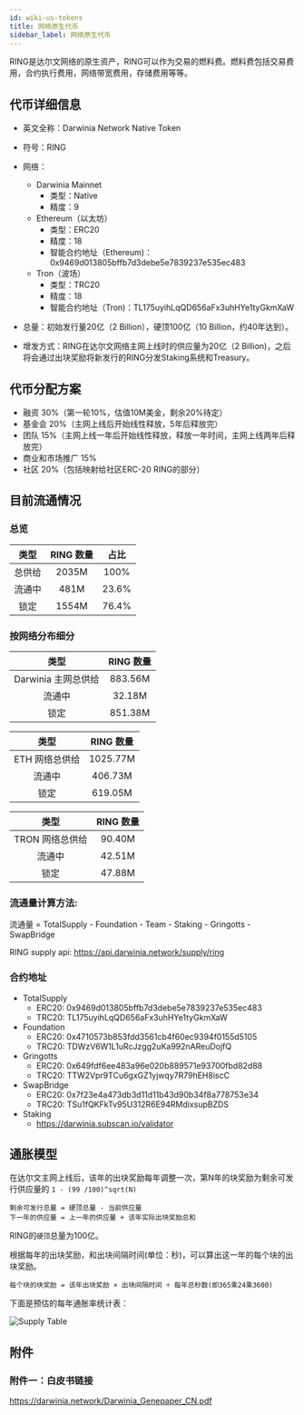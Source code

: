 ```yaml
---
id: wiki-us-tokens
title: 网络原生代币
sidebar_label: 网络原生代币
---
```


RING是达尔文网络的原生资产，RING可以作为交易的燃料费。燃料费包括交易费用，合约执行费用，网络带宽费用，存储费用等等。

## 代币详细信息

- 英文全称：Darwinia Network Native Token
- 符号：RING
- 网络：
  - Darwinia Mainnet
    - 类型：Native
    - 精度：9
  - Ethereum（以太坊）
    - 类型：ERC20
    - 精度：18
    - 智能合约地址（Ethereum)：0x9469d013805bffb7d3debe5e7839237e535ec483
  - Tron（波场）
    - 类型：TRC20
    - 精度：18
    - 智能合约地址（Tron)：TL175uyihLqQD656aFx3uhHYe1tyGkmXaW
  
- 总量：初始发行量20亿（2 Billion），硬顶100亿（10 Billion，约40年达到）。

- 增发方式：RING在达尔⽂网络主⽹上线时的供应量为20亿（2 Billion)，之后将会通过出块奖励将新发⾏的RING分发Staking系统和Treasury。

## 代币分配方案

- 融资 30%（第一轮10%，估值10M美金，剩余20%待定）
- 基金会 20%（主网上线后开始线性释放，5年后释放完）
- 团队 15%（主网上线一年后开始线性释放，释放一年时间，主网上线两年后释放完）
- 商业和市场推广 15%
- 社区 20%（包括映射给社区ERC-20 RING的部分）

## 目前流通情况

### 总览

|          类型          | RING 数量 |  占比  |
| :--------------------: | :-------: | :----: |
|         总供给         |   2035M   |  100%  |
|   流通中              |   481M | 23.6% |
|   锁定              |  1554M  | 76.4% |

### 按网络分布细分
|        类型         | RING 数量 |
| :-----------------: | :-------: |
| Darwinia 主网总供给 |   883.56M    |
|       流通中        |    32.18M     |
|      锁定       |   851.38M    |

|      类型      | RING 数量 |
| :------------: | :-------: |
| ETH 网络总供给 | 1025.77M  |
|     流通中     |  406.73M  |
|      锁定      |  619.05M  |

|          类型          | RING 数量 |
| :--------------------: | :-------: |
|    TRON 网络总供给     |   90.40M    |
|   流通中  |   42.51M    |
|        锁定        |  47.88M  |

### 流通量计算方法:

流通量 = TotalSupply - Foundation - Team - Staking - Gringotts - SwapBridge

RING supply api: https://api.darwinia.network/supply/ring

### 合约地址

- TotalSupply
  - ERC20: 0x9469d013805bffb7d3debe5e7839237e535ec483
  - TRC20: TL175uyihLqQD656aFx3uhHYe1tyGkmXaW
- Foundation
  - ERC20: 0x4710573b853fdd3561cb4f60ec9394f0155d5105
  - TRC20: TDWzV6W1L1uRcJzgg2uKa992nAReuDojfQ
- Gringotts
  - ERC20: 0x649fdf6ee483a96e020b889571e93700fbd82d88
  - TRC20: TTW2Vpr9TCu6gxGZ1yjwqy7R79hEH8iscC
- SwapBridge
  - ERC20: 0x7f23e4a473db3d11d11b43d90b34f8a778753e34
  - TRC20: TSu1fQKFkTv95U312R6E94RMdixsupBZDS
- Staking
  - https://darwinia.subscan.io/validator

## 通胀模型

在达尔文主网上线后，该年的出块奖励每年调整一次，第N年的块奖励为剩余可发行供应量的 `1 - (99 /100)^sqrt(N)`

    剩余可发行总量 = 硬顶总量 - 当前供应量
    下一年的供应量 = 上一年的供应量 + 该年实际出块奖励总和

RING的`硬顶`总量为100亿。

根据每年的出块奖励，和出块间隔时间(单位：秒)，可以算出这一年的每个块的出块奖励。

    每个块的块奖励 = 该年出块奖励 × 出块间隔时间 ÷ 每年总秒数(即365乘24乘3600)

下面是预估的每年通胀率统计表：

![Supply Table](assets/supply-table-cn.png)

## 附件

### 附件一：白皮书链接

https://darwinia.network/Darwinia_Genepaper_CN.pdf
